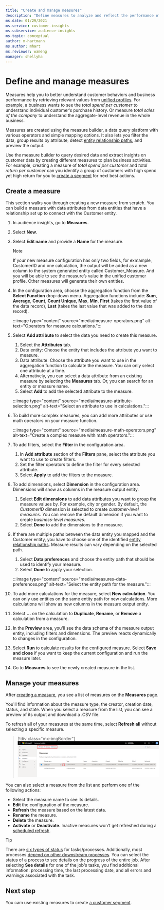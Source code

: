 ```yaml
---
title: "Create and manage measures"
description: "Define measures to analyze and reflect the performance of your business."
ms.date: 01/29/2021
ms.service: customer-insights
ms.subservice: audience-insights
ms.topic: conceptual
author: m-hartmann
ms.author: mhart
ms.reviewer: wameng
manager: shellyha
---
```


# Define and manage measures

Measures help you to better understand customer behaviors and business performance by retrieving relevant values from [unified profiles](data-unification.md). For example, a business wants to see the *total spend per customer* to understand individual customer’s purchase history. Or measure *total sales of the company* to understand the aggregate-level revenue in the whole business.  

Measures are created using the measure builder, a data query platform with various operators and simple mapping options. It also lets you filter the data, group results by attribute, detect [entity relationship paths](relationships.md), and preview the output.

Use the measure builder to query desired data and extract insights on customer data by creating different measures to plan business activities. For example, creating a measure of *total spend per customer* and *total return per customer* can you identify a group of customers with high spend yet high return for you to [create a segment](segments.md) for next best actions. 

## Create a measure

This section walks you through creating a new measure from scratch. You can build a measure with data attributes from data entities that have a relationship set up to connect with the Customer entity. 

1. In audience insights, go to **Measures**.

1. Select **New**.

1. Select **Edit name** and provide a **Name** for the measure. 
   > [!NOTE]
   > If your new measure configuration has only two fields, for exmample, CustomerID and one calculation, the output will be added as a new column to the system generated entity called Customer_Measure. And you will be able to see the measure’s value in the unified customer profile. Other measures will generate their own entities.

1. In the configuration area, choose the aggregation function from the **Select Function** drop-down menu. Aggregation functions include: **Sum**, **Average**, **Count**, **Count Unique**, **Max**, **Min**, **First** (takes the first value of the data record), **Last** (takes the last value that was added to the data record). 

   :::image type="content" source="media/measure-operators.png" alt-text="Operators for measure calcuations.":::

1. Select **Add attribute** to select the data you need to create this measure.
   
   1. Select the **Attributes** tab. 
   1. Data entity: Choose the entity that includes the attribute you want to measure. 
   1. Data attribute: Choose the attribute you want to use in the aggregation function to calculate the measure. You can only select one attribute at a time.
   1. Alternatively, you can select a data attribute from an existing measure by selecting the **Measures** tab. Or, you can search for an entity or measure name. 
   1. Select **Add** to add the selected attribute to the measure.

   :::image type="content" source="media/measure-attribute-selection.png" alt-text="Select an attribute to use in calculations.":::

1. To build more complex measures, you can add more attributes or use math operators on your measure function.

   :::image type="content" source="media/measure-math-operators.png" alt-text="Create a complex measure with math operators.":::

1. To add filters, select the **Filter** in the configuration area. 
  
   1. In **Add attribute** section of the **Filters** pane, select the attribute you want to use to create filters.
   1. Set the filter operators to define the filter for every selected attribute.
   1. Select **Apply** to add the filters to the measure.

1. To add dimensions, select **Dimension** in the configuration area. Dimensions will show as columns in the measure output entity.
   1. Select **Edit dimensions** to add data attributes you want to group the measure values by. For example, city or gender. By default, the *CustomerID* dimension is selected to create *customer-level measures*. You can remove the default dimension if you want to create *business-level measures*.
   1. Select **Done** to add the dimensions to the measure.

1. If there are multiple paths between the data entity you mapped and the Customer entity, you have to choose one of the identified [entity relationship paths](relationships.md). Measure results can vary depending on the selected path.
   1. Select **Data preferences** and choose the entity path that should be used to identify your measure.
   1. Select **Done** to apply your selection. 

   :::image type="content" source="media/measures-data-preferences.png" alt-text="Select the entity path for the measure.":::

1. To add more calculations for the measure, select **New calculation**. You can only use entities on the same entity path for new calculations. More calculations will show as new columns in the measure output entity.

1. Select **...** on the calculation to **Duplicate**, **Rename**, or **Remove** a calculation from a measure.

1. In the **Preview** area, you'll see the data schema of the measure output entity, including filters and dimensions. The preview reacts dynamically to changes in the configuration.

1. Select **Run** to calculate results for the configured measure. Select **Save and close** if you want to keep the current configuration and run the measure later.

1. Go to **Measures** to see the newly created measure in the list.

## Manage your measures

After [creating a measure](#create-a-measure), you see a list of measures on the **Measures** page.

You'll find information about the measure type, the creator, creation date, status, and state. When you select a measure from the list, you can see a preview of its output and download a .CSV file.

To refresh all of your measures at the same time, select **Refresh all** without selecting a specific measure.

> [!div class="mx-imgBorder"]
> ![Actions to manage single measures](media/measure-actions.png "Actions to manage single measures")

You can also select a measure from the list and perform one of the following actions:

- Select the measure name to see its details.
- **Edit** the configuration of the measure.
- **Refresh** the measure based on the latest data.
- **Rename** the measure.
- **Delete** the measure.
- **Activate** or **Deactivate**. Inactive measures won't get refreshed during a [scheduled refresh](system.md#schedule-tab).

> [!TIP]
> There are [six types of status](system.md#status-types) for tasks/processes. Additionally, most processes [depend on other downstream processes](system.md#refresh-policies). You can select the status of a process to see details on the progress of the entire job. After selecting **See details** for one of the job's tasks, you find additional information: processing time, the last processing date, and all errors and warnings associated with the task.

## Next step

You cam use existing measures to create [a customer segment](segments.md).
